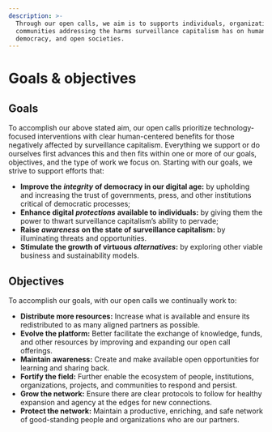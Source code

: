 ```yaml
---
description: >-
  Through our open calls, we aim is to supports individuals, organizations, and
  communities addressing the harms surveillance capitalism has on human rights,
  democracy, and open societies.
---
```


# Goals & objectives

## Goals

To accomplish our above stated aim, our open calls prioritize technology-focused interventions with clear human-centered benefits for those negatively affected by surveillance capitalism. Everything we support or do ourselves first advances this and then fits within one or more of our goals, objectives, and the type of work we focus on. Starting with our goals, we strive to support efforts that:

* **Improve the** _**integrity**_ **of democracy in our digital age:** by upholding and increasing the trust of governments, press, and other institutions critical of democratic processes;
* **Enhance digital** _**protections**_ **available to individuals:** by giving them the power to thwart surveillance capitalism’s ability to pervade;
* **Raise** _**awareness**_ **on the state of surveillance capitalism:** by illuminating threats and opportunities.
* **Stimulate the growth of virtuous** _**alternatives**_**:** by exploring other viable business and sustainability models.

## Objectives

To accomplish our goals, with our open calls we continually work to:

* **Distribute more resources:** Increase what is available and ensure its redistributed to as many aligned partners as possible.
* **Evolve the platform:** Better facilitate the exchange of knowledge, funds, and other resources by improving and expanding our open call offerings.
* **Maintain awareness:** Create and make available open opportunities for learning and sharing back.
* **Fortify the field:** Further enable the ecosystem of people, institutions, organizations, projects, and communities to respond and persist.
* **Grow the network:** Ensure there are clear protocols to follow for healthy expansion and agency at the edges for new connections.
* **Protect the network:** Maintain a productive, enriching, and safe network of good-standing people and organizations who are our partners.

